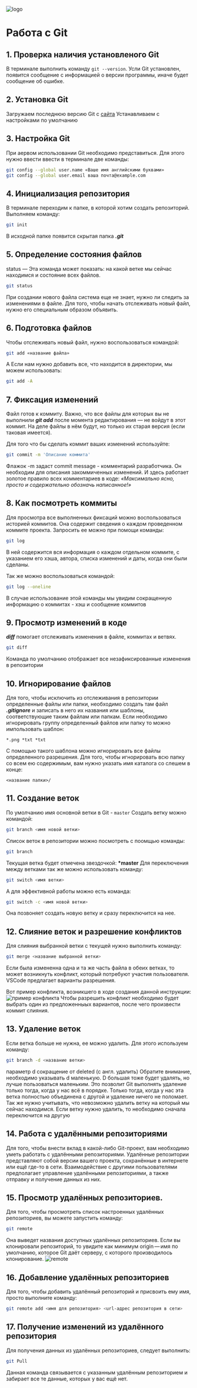 ![logo](Git-Logo-White.png)
# Работа с Git
## 1. Проверка наличия установленого Git
В терминале выполнить команду `git --version`. Усли Git установлен, появится сообщение с информацией о версии программы, иначе будет сообщение об ошибке.

## 2. Установка Git 
Загружаем последнюю версию Git с [сайта](https://git-scm.com/downloads)
Устанавливаем с настройками по умолчанию

## 3. Настройка Git
При аервом использовании Git необходимо представиться. Для этого нужно ввести ввести в терминале две команды:
```Bash
git config --global user.name «Ваше имя английскими буквами»
git config --global user.email ваша почта@example.com
```
## 4. Инициализация репозитория
В терминале переходим к папке, в которой хотим создать репозиторий. Выполняем команду: 
```Bash
git init
```
В исходной папке появится скрытая папка ***.git***

## 5. Определение состояния файлов
status — Эта команда может показать: на какой ветке мы сейчас находимся и состояние всех файлов.
```Bash
git status
```
При создании нового файла система еще не знает, нужно ли следить за изменениями в файле. Для того, чтобы начать отслеживать новый файл, нужно его специальным образом объявить.
## 6. Подготовка файлов
Чтобы отслеживать новый файл, нужно воспользоваться командой: 
```Bash
git add «название файла»
```
А Если нам нужно добавить все, что находится в директории, мы можем использовать:
```Bash
git add -A
```
## 7. Фиксация изменений
Файл готов к коммиту. Важно, что все файлы для которых вы не выполнили ***git add*** после момента редактирования — не войдут в этот коммит. На деле файлы в нём будут, но только их старая версия (если таковая имеется).

Для того что бы сделать коммит ваших изменений используйте:
```Bash
git commit -m 'Описание коммита'
```
Флажок -m задаст commit message - комментарий разработчика. Он необходим для описания закоммиченных изменений. И здесь работает золотое правило всех комментариев в коде: *«Максимально ясно, просто и содержательно обозначь написанное!»*

## 8. Как посмотреть коммиты
Для просмотра все выполненных фиксаций можно воспользоваться историей коммитов. Она содержит сведения о каждом проведенном коммите проекта. Запросить ее можно при помощи команды:
```Bash
git log
```
 В ней содержится вся информация о каждом отдельном коммите, с указанием его хэша, автора, списка изменений и даты, когда они были сделаны.

Так же можно воспользоваться командой:
```Bash
git log --oneline
```
В случае использование этой команды мы увидим сокращенную информацию о коммитах - хэш и сообщение коммитов

## 9. Просмотр изменений в коде
***diff*** помогает отслеживать изменения в файле, коммитах и ветвях.
```Bash
git diff
```
Команда по умолчанию отображает все незафиксированные изменения в репозитории

## 10. Игнорирование файлов
Для того, чтобы исключить из отслеживания в репозитории определенные файлы или папки, необходимо создать там файл ***.gitignore*** и записать в него их названия или шаблоны, соответствующие таким файлам или папкам.
Если необходимо игнорировать группу определенный файлов или папку то можно импользовать шаблон:
```
*.png *txt *txt
``` 
С помощью такого шаблона можно игнорировать все файлы определенного разрешения.
Для того, чтобы игнорировать всю папку со всем ею содержимым, вам нужно указать имя каталога со слешем в конце:
```
<название папки>/
```
## 11. Создание веток
По умолчанию имя основной ветки в Git - `master`
Создать ветку можно командой:
```Bash
git branch <имя новой ветки>
```
Список веток в репозитории можно посмотреть с поомщью команды:
```Bash
git branch
```
Текущая ветка будет отмечена звездочкой: __*master__
Для переключения между ветками так же можно использовать команду:
```Bash
git switch <имя ветки>
```
А для эффективной работы можно есть команда:
```Bash
git switch -c <имя новой ветки>
```
Она позвоняет создать новую ветку и сразу переключится на нее.


## 12. Слияние веток и разрешение конфликтов
Для слияния выбранной ветки с текущей нужно выполнить команду:
```Bash
git merge <название выбранной ветки>
```
Если была измененна одна и та же часть файла в обеих ветках, то может возникнуть конфликт, который потребуют участия пользователя. VSCode предлагает варианты разрешения.

Вот пример конфликта, возникшего в ходе создания данной инструкции:
![пример конфликта](resolve-conflict.PNG)
Чтобы разрешить конфликт необходимо будет выбрать один из предложенныых вариантов, после чего произвести коммит слияния.

## 13. Удаление веток
Если ветка больше не нужна, ее можно удалить. Для этого используем команду:
```Bash
git branch -d <название ветки>
``` 
параметр d сокращение от deleted (с англ. удалить)
Обратите внимание, необходимо указывать d маленькую. D большая тоже будет удалять, но лучше пользоваться маленьким. Это позволит Git выполнять удаление только тогда, когда у нас всё в порядке. Только тогда, когда у нас эта ветка полностью объединена с другой и удаление ничего не поломает.
Так же нужно учитывать, что невозможно удалить  ветку на который мы сейчас находимся. Если ветку нужно удалить, то необходимо сначала переключится на другую

## 14. Работа с удалёнными репозиториями
Для того, чтобы внести вклад в какой-либо Git-проект, вам необходимо уметь работать с удалёнными репозиториями. Удалённые репозитории представляют собой версии вашего проекта, сохранённые в интернете или ещё где-то в сети. Взаимодействие с другими пользователями предполагает управление удалёнными репозиториями, а также отправку и получение данных из них.

## 15. Просмотр удалённых репозиториев.
Для того, чтобы просмотреть список настроенных удалённых репозиториев, вы можете запустить команду:
```Bash
git remote
``` 
 Она выведет названия доступных удалённых репозиториев. Если вы клонировали репозиторий, то увидите как минимум origin — имя по умолчанию, которое Git даёт серверу, с которого производилось клонирование.
 ![remote](git-remote.png)

 ## 16. Добавление удалённых репозиториев
 Для того, чтобы добавить удалённый репозиторий и присвоить ему имя, просто выполните команду:
 ``` Bash
git remote add <имя для репозитория> <url-адрес репозитория в сети>
```

## 17. Получение изменений из удалённого репозитория 
Для получения данных из удалённых репозиториев, следует выполнить:
``` Bash
git Pull
```
Данная команда связывается с указанным удалённым репозиторием и забирает все те данные, которых у вас ещё нет.